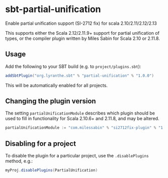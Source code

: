 # sbt-partial-unification
Enable partial unification support (SI-2712 fix) for scala 2.10/2.11/2.12/2.13

This supports either the Scala 2.12/2.11.9+ support for partial unification
of types, or the compiler plugin written by Miles Sabin for Scala 2.10 or 2.11.8.

## Usage

Add the following to your SBT build (e.g. to `project/plugins.sbt`):

```scala
addSbtPlugin("org.lyranthe.sbt" % "partial-unification" % "1.0.0")
```

This will be automatically enabled for all projects.

## Changing the plugin version

The setting `partialUnificationModule` describes which plugin should be used to
fill in functionality for Scala 2.10.6+ and 2.11.8, and may be altered.

```scala
partialUnificationModule := "com.milessabin" % "si2712fix-plugin" % "1.2.0"
```

## Disabling for a project

To disable the plugin for a particular project, use the `.disablePlugins` method, e.g.:

```scala
myProj.disablePlugins(PartialUnification)
```
